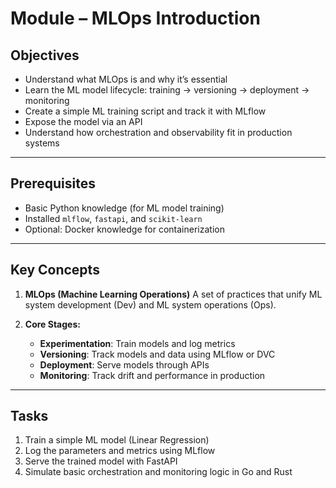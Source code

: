 # Module – MLOps Introduction

## Objectives

- Understand what MLOps is and why it’s essential
- Learn the ML model lifecycle: training → versioning → deployment → monitoring
- Create a simple ML training script and track it with MLflow
- Expose the model via an API
- Understand how orchestration and observability fit in production systems

---

## Prerequisites

- Basic Python knowledge (for ML model training)
- Installed `mlflow`, `fastapi`, and `scikit-learn`
- Optional: Docker knowledge for containerization

---

## Key Concepts

1. **MLOps (Machine Learning Operations)**
   A set of practices that unify ML system development (Dev) and ML system operations (Ops).

2. **Core Stages:**
   - **Experimentation**: Train models and log metrics
   - **Versioning**: Track models and data using MLflow or DVC
   - **Deployment**: Serve models through APIs
   - **Monitoring**: Track drift and performance in production

---

## Tasks

1. Train a simple ML model (Linear Regression)
2. Log the parameters and metrics using MLflow
3. Serve the trained model with FastAPI
4. Simulate basic orchestration and monitoring logic in Go and Rust
